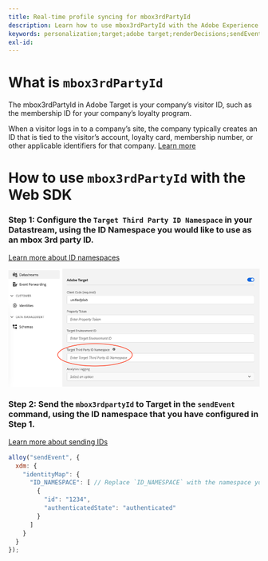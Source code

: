 ```yaml
---
title: Real-time profile syncing for mbox3rdPartyId
description: Learn how to use mbox3rdPartyId with the Adobe Experience Platform Web SDK.
keywords: personalization;target;adobe target;renderDecisions;sendEvent;mbox3rdPartyId;
exl-id: 
---
```


# What is `mbox3rdPartyId`

The mbox3rdPartyId in Adobe Target is your company’s visitor ID, such as the membership ID for your company’s loyalty program.

When a visitor logs in to a company’s site, the company typically creates an ID that is tied to the visitor’s account, loyalty card, membership number, or other applicable identifiers for that company. [Learn more](https://experienceleague.adobe.com/docs/target/using/audiences/visitor-profiles/3rd-party-id.html?lang=en#)


# How to use `mbox3rdPartyId` with the Web SDK

### Step 1: Configure the `Target Third Party ID Namespace` in your Datastream, using the ID Namespace you would like to use as an mbox 3rd party ID. 
[Learn more about ID namespaces](https://experienceleague.adobe.com/docs/experience-platform/identity/namespaces.html)

![](assets/mbox3rdpartyid.png)


### Step 2: Send the `mbox3rdpartyId` to Target in the `sendEvent` command, using the ID namespace that you have configured in Step 1.
[Learn more about sending IDs](../../identity/overview.md#syncing-identities)

```javascript
alloy("sendEvent", {
  xdm: {
    "identityMap": {
      "ID_NAMESPACE": [ // Replace `ID_NAMESPACE` with the namespace you have configured in Step 1.
        {
          "id": "1234",
          "authenticatedState": "authenticated"
        }
      ]
    }
  }
});
```


